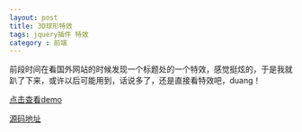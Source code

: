 ```yaml
---
layout: post
title: 3D球形特效
tags: jquery插件 特效
category : 前端
---
```


前段时间在看国外网站的时候发现一个标题处的一个特效，感觉挺炫的，于是我就趴了下来，或许以后可能用到，话说多了，还是直接看特效吧，duang！

[点击查看demo](http://redrum1900.github.io/examples/webglwave/)

[源码地址](https://github.com/redrum1900/webglwave)